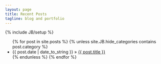 ```yaml
---
layout: page
title: Recent Posts
tagline: blog and portfolio
---
```

{% include JB/setup %}

<ul class="posts">
  {% for post in site.posts %}
  	{% unless site.JB.hide_categories contains post.category %}
  	  <li><span>{{ post.date | date_to_string }}</span> &raquo; <a href="{{ BASE_PATH }}{{ post.url }}">{{ post.title }}</a></li>
  	{% endunless %}
  {% endfor %}
</ul>
